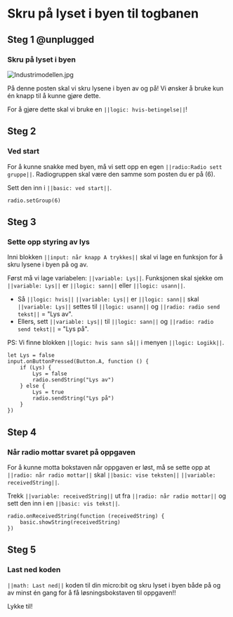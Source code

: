 # Skru på lyset i byen til togbanen


## Steg 1 @unplugged

### Skru på lyset i byen

![Industrimodellen.jpg](https://i.postimg.cc/NMxGLSy8/Industrimodellen.jpg)

På denne posten skal vi skru lysene i byen av og på! Vi ønsker å bruke kun én knapp til å kunne gjøre dette.

For å gjøre dette skal vi bruke en ``||logic: hvis-betingelse||``!

## Steg 2

### Ved start

For å kunne snakke med byen, må vi sett opp en egen ``||radio:Radio sett gruppe||``. Radiogruppen skal være den samme som posten du er på (6). 

Sett den inn i ``||basic: ved start||``.

```blocks
radio.setGroup(6)
```

## Steg 3

### Sette opp styring av lys

Inni blokken ``||input: når knapp A trykkes||`` skal vi lage en funksjon for å skru lysene i byen på og av. 

Først må vi lage variabelen: ``||variable: Lys||``. Funksjonen skal sjekke om ``||variable: Lys||`` er ``||logic: sann||`` eller ``||logic: usann||``. 

- Så ``||logic: hvis||`` ``||variable: Lys||`` er ``||logic: sann||`` skal ``||variable: Lys||`` settes til ``||logic: usann||`` og ``||radio: radio send tekst||`` = "Lys av". 
- Ellers, sett ``||variable: Lys||`` til ``||logic: sann||`` og ``||radio: radio send tekst||`` = "Lys på". 

PS: Vi finne blokken ``||logic: hvis sann så||`` i menyen ``||logic: Logikk||``.

```blocks
let Lys = false
input.onButtonPressed(Button.A, function () {
    if (Lys) {
        Lys = false
        radio.sendString("Lys av")
    } else {
        Lys = true
        radio.sendString("Lys på")
    }
})
```

## Step 4

### Når radio mottar svaret på oppgaven

For å kunne motta bokstaven når oppgaven er løst, må se sette opp at ``||radio: når radio mottar||`` skal ``||basic: vise teksten||`` ``||variable: receivedString||``.

Trekk ``||variable: receivedString||`` ut fra ``||radio: når radio mottar||`` og sett den inn i en ``||basic: vis tekst||``.

```blocks
radio.onReceivedString(function (receivedString) {
    basic.showString(receivedString)
})
```

## Steg 5

### Last ned koden

``||math: Last ned||`` koden til din micro:bit og skru lyset i byen både på og av minst én gang for å få løsningsbokstaven til oppgaven!! 

Lykke til!
